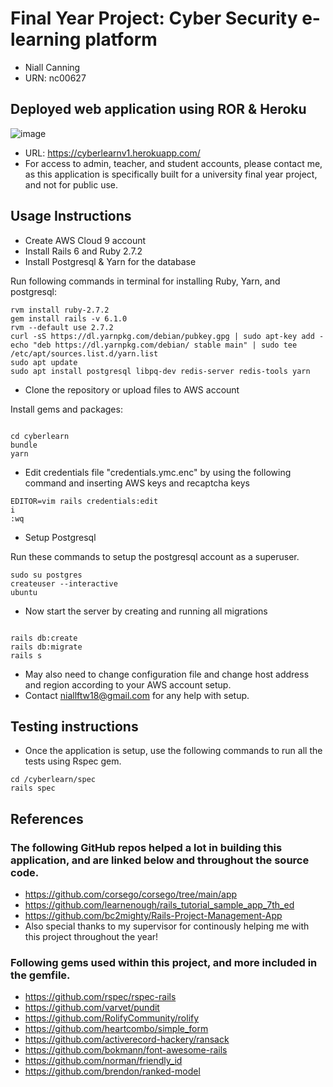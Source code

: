 # Final Year Project: Cyber Security e-learning platform
- Niall Canning 
- URN: nc00627

## Deployed web application using ROR & Heroku
![image](https://github.com/niallc18/cyberlearn/assets/109161441/0a8b94d2-3479-492f-9a30-7092ddc40fd2)

- URL: https://cyberlearnv1.herokuapp.com/
- For access to admin, teacher, and student accounts, please contact me, as this application is specifically built for a university final year project, and not for public use.
## Usage Instructions

- Create AWS Cloud 9 account
- Install Rails 6 and Ruby 2.7.2
- Install Postgresql & Yarn for the database

 Run following commands in terminal for installing Ruby, Yarn, and postgresql:
 ```
rvm install ruby-2.7.2
gem install rails -v 6.1.0
rvm --default use 2.7.2
curl -sS https://dl.yarnpkg.com/debian/pubkey.gpg | sudo apt-key add -
echo "deb https://dl.yarnpkg.com/debian/ stable main" | sudo tee /etc/apt/sources.list.d/yarn.list
sudo apt update
sudo apt install postgresql libpq-dev redis-server redis-tools yarn
 
 ```
- Clone the repository or upload files to AWS account
 
 Install gems and packages:

```

cd cyberlearn
bundle
yarn

```
- Edit credentials file "credentials.ymc.enc" by using the following command and inserting AWS keys and recaptcha keys
```
EDITOR=vim rails credentials:edit
i
:wq

```

- Setup Postgresql

Run these commands to setup the postgresql account as a superuser.

```
sudo su postgres
createuser --interactive
ubuntu

```

- Now start the server by creating and running all migrations

```

rails db:create
rails db:migrate
rails s

```
- May also need to change configuration file and change host address and region according to your AWS account setup.
- Contact niallftw18@gmail.com for any help with setup.

## Testing instructions

- Once the application is setup, use the following commands to run all the tests using Rspec gem.

```
cd /cyberlearn/spec
rails spec

```

## References

### The following GitHub repos helped a lot in building this application, and are linked below and throughout the source code.

- https://github.com/corsego/corsego/tree/main/app
- https://github.com/learnenough/rails_tutorial_sample_app_7th_ed
- https://github.com/bc2mighty/Rails-Project-Management-App 
- Also special thanks to my supervisor for continously helping me with this project throughout the year!

### Following gems used within this project, and more included in the gemfile.
- https://github.com/rspec/rspec-rails
- https://github.com/varvet/pundit
- https://github.com/RolifyCommunity/rolify
- https://github.com/heartcombo/simple_form
- https://github.com/activerecord-hackery/ransack
- https://github.com/bokmann/font-awesome-rails
- https://github.com/norman/friendly_id
- https://github.com/brendon/ranked-model



